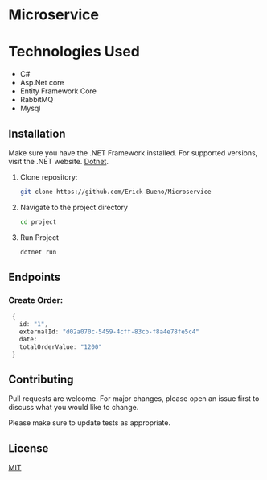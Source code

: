 # Microservice

# Technologies Used
* C#
* Asp.Net core
* Entity Framework Core
* RabbitMQ
* Mysql

## Installation

Make sure you have the .NET Framework installed. For supported versions, visit the .NET website. [Dotnet](https://dotnet.microsoft.com/download).

1. Clone repository:

   ```bash
   git clone https://github.com/Erick-Bueno/Microservice 
    ```
2. Navigate to the project directory
 
   ```bash
   cd project
3. Run Project
   ```bash
   dotnet run
## Endpoints
### Create Order:
```c#
 {
   id: "1",
   externalId: "d02a070c-5459-4cff-83cb-f8a4e78fe5c4"
   date: 
   totalOrderValue: "1200"
 }
```

## Contributing

Pull requests are welcome. For major changes, please open an issue first
to discuss what you would like to change.

Please make sure to update tests as appropriate.

## License

[MIT](https://choosealicense.com/licenses/mit/)

